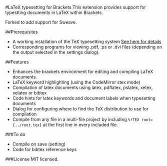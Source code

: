 #LaTeX typesetting for Brackets
This extension provides support for typestting documents in LaTeX within Brackets.

Forked to add support for Sweave.

##Prerequisites
* A working installation of the TeX typesetting system [See here for details](http://latex-project.org/)
* Corresponding programs for viewing .pdf, .ps or .dvi files (depending on the output selected in the settings dialog).

##Features
* Enhances the brackets environment for editing and compiling LaTeX documents.
* LaTeX keyword highlighting (using the CodeMirror stex mode)
* Compilation of latex documents using latex, pdflatex, pslatex, xetex, xelatex or bibtex
* Code hints for latex keywords and document labels when typesetting documents
* Dialog for configuring where to find the TeX distribution to use for compilation
* Compile from any file in a multi-file project by including `%!TEX root={../root.tex}` at the first line in every included file.

###To do
* Compile on save (setting)
* Code for bibtex reference keys

###License
MIT licensed.
